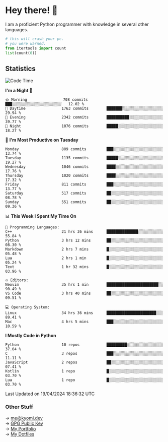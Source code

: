 # Hey there! 👋

I am a proficient Python programmer with knowledge in several other languages.

```py
# this will crash your pc.
# you were warned.
from itertools import count
list(count(0))
```

## Statistics
<!--START_SECTION:waka-->
![Code Time](http://img.shields.io/badge/Code%20Time-1%2C023%20hrs%2012%20mins-blue)

**I'm a Night 🦉** 

```text
🌞 Morning                708 commits         ███░░░░░░░░░░░░░░░░░░░░░░   12.02 % 
🌆 Daytime                1763 commits        ███████░░░░░░░░░░░░░░░░░░   29.94 % 
🌃 Evening                2342 commits        ██████████░░░░░░░░░░░░░░░   39.77 % 
🌙 Night                  1076 commits        █████░░░░░░░░░░░░░░░░░░░░   18.27 % 
```
📅 **I'm Most Productive on Tuesday** 

```text
Monday                   809 commits         ███░░░░░░░░░░░░░░░░░░░░░░   13.74 % 
Tuesday                  1135 commits        █████░░░░░░░░░░░░░░░░░░░░   19.27 % 
Wednesday                1046 commits        ████░░░░░░░░░░░░░░░░░░░░░   17.76 % 
Thursday                 1020 commits        ████░░░░░░░░░░░░░░░░░░░░░   17.32 % 
Friday                   811 commits         ███░░░░░░░░░░░░░░░░░░░░░░   13.77 % 
Saturday                 517 commits         ██░░░░░░░░░░░░░░░░░░░░░░░   08.78 % 
Sunday                   551 commits         ██░░░░░░░░░░░░░░░░░░░░░░░   09.36 % 
```


📊 **This Week I Spent My Time On** 

```text
💬 Programming Languages: 
C++                      21 hrs 36 mins      ██████████████░░░░░░░░░░░   55.84 % 
Python                   3 hrs 12 mins       ██░░░░░░░░░░░░░░░░░░░░░░░   08.30 % 
Markdown                 2 hrs 7 mins        █░░░░░░░░░░░░░░░░░░░░░░░░   05.48 % 
Lua                      2 hrs 1 min         █░░░░░░░░░░░░░░░░░░░░░░░░   05.24 % 
Text                     1 hr 32 mins        █░░░░░░░░░░░░░░░░░░░░░░░░   03.96 % 

🔥 Editors: 
Neovim                   35 hrs 1 min        ███████████████████████░░   90.49 % 
VS Code                  3 hrs 40 mins       ██░░░░░░░░░░░░░░░░░░░░░░░   09.51 % 

💻 Operating System: 
Linux                    34 hrs 36 mins      ██████████████████████░░░   89.41 % 
Mac                      4 hrs 5 mins        ███░░░░░░░░░░░░░░░░░░░░░░   10.59 % 
```

**I Mostly Code in Python** 

```text
Python                   10 repos            █████████░░░░░░░░░░░░░░░░   37.04 % 
C                        3 repos             ███░░░░░░░░░░░░░░░░░░░░░░   11.11 % 
JavaScript               2 repos             ██░░░░░░░░░░░░░░░░░░░░░░░   07.41 % 
Kotlin                   1 repo              █░░░░░░░░░░░░░░░░░░░░░░░░   03.70 % 
Lua                      1 repo              █░░░░░░░░░░░░░░░░░░░░░░░░   03.70 % 
```




 Last Updated on 19/04/2024 18:36:32 UTC
<!--END_SECTION:waka-->

### Other Stuff

→ [me@kyomi.dev](mailto:me@kyomi.dev)\
→ [GPG Public Key](https://github.com/bitterteriyaki.gpg)\
→ [My Portfolio](https://kyomi.dev)\
→ [My Dotfiles](https://github.com/bitterteriyaki/dotfiles)
